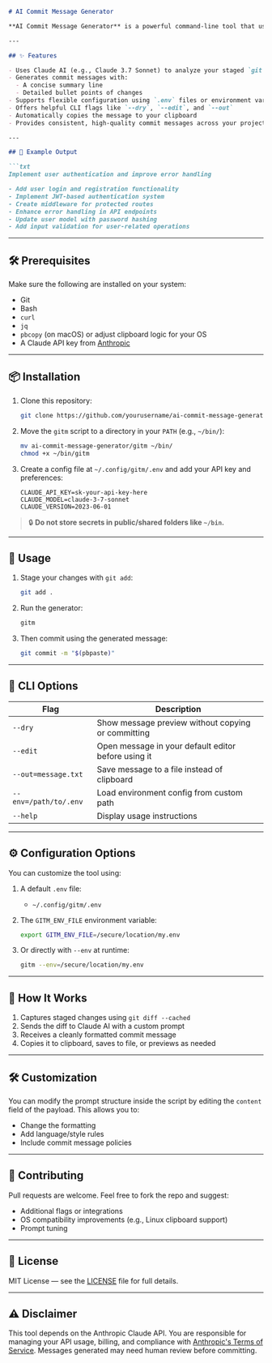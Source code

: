 ````markdown
# AI Commit Message Generator

**AI Commit Message Generator** is a powerful command-line tool that uses Claude AI to automatically generate well-structured and meaningful Git commit messages based on your staged code changes.

---

## ✨ Features

- Uses Claude AI (e.g., Claude 3.7 Sonnet) to analyze your staged `git diff`
- Generates commit messages with:
  - A concise summary line
  - Detailed bullet points of changes
- Supports flexible configuration using `.env` files or environment variables
- Offers helpful CLI flags like `--dry`, `--edit`, and `--out`
- Automatically copies the message to your clipboard
- Provides consistent, high-quality commit messages across your project

---

## 🧪 Example Output

```txt
Implement user authentication and improve error handling

- Add user login and registration functionality
- Implement JWT-based authentication system
- Create middleware for protected routes
- Enhance error handling in API endpoints
- Update user model with password hashing
- Add input validation for user-related operations
````

---

## 🛠 Prerequisites

Make sure the following are installed on your system:

* Git
* Bash
* `curl`
* `jq`
* `pbcopy` (on macOS) or adjust clipboard logic for your OS
* A Claude API key from [Anthropic](https://www.anthropic.com)

---

## 📦 Installation

1. Clone this repository:

   ```bash
   git clone https://github.com/yourusername/ai-commit-message-generator.git
   ```

2. Move the `gitm` script to a directory in your `PATH` (e.g., `~/bin/`):

   ```bash
   mv ai-commit-message-generator/gitm ~/bin/
   chmod +x ~/bin/gitm
   ```

3. Create a config file at `~/.config/gitm/.env` and add your API key and preferences:

   ```dotenv
   CLAUDE_API_KEY=sk-your-api-key-here
   CLAUDE_MODEL=claude-3-7-sonnet
   CLAUDE_VERSION=2023-06-01
   ```

> 🔒 **Do not store secrets in public/shared folders like `~/bin`.**

---

## 🚀 Usage

1. Stage your changes with `git add`:

   ```bash
   git add .
   ```

2. Run the generator:

   ```bash
   gitm
   ```

3. Then commit using the generated message:

   ```bash
   git commit -m "$(pbpaste)"
   ```

---

## 🧰 CLI Options

| Flag                  | Description                                         |
| --------------------- | --------------------------------------------------- |
| `--dry`               | Show message preview without copying or committing  |
| `--edit`              | Open message in your default editor before using it |
| `--out=message.txt`   | Save message to a file instead of clipboard         |
| `--env=/path/to/.env` | Load environment config from custom path            |
| `--help`              | Display usage instructions                          |

---

## ⚙️ Configuration Options

You can customize the tool using:

1. A default `.env` file:

   * `~/.config/gitm/.env`

2. The `GITM_ENV_FILE` environment variable:

   ```bash
   export GITM_ENV_FILE=/secure/location/my.env
   ```

3. Or directly with `--env` at runtime:

   ```bash
   gitm --env=/secure/location/my.env
   ```

---

## 🧠 How It Works

1. Captures staged changes using `git diff --cached`
2. Sends the diff to Claude AI with a custom prompt
3. Receives a cleanly formatted commit message
4. Copies it to clipboard, saves to file, or previews as needed

---

## 🛠 Customization

You can modify the prompt structure inside the script by editing the `content` field of the payload. This allows you to:

* Change the formatting
* Add language/style rules
* Include commit message policies

---

## 🤝 Contributing

Pull requests are welcome. Feel free to fork the repo and suggest:

* Additional flags or integrations
* OS compatibility improvements (e.g., Linux clipboard support)
* Prompt tuning

---

## 📄 License

MIT License — see the [LICENSE](LICENSE) file for full details.

---

## ⚠️ Disclaimer

This tool depends on the Anthropic Claude API. You are responsible for managing your API usage, billing, and compliance with [Anthropic's Terms of Service](https://www.anthropic.com/legal/terms-of-service). Messages generated may need human review before committing.


